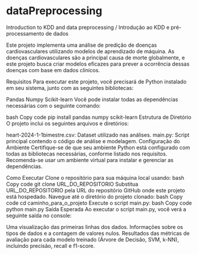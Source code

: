 # dataPreprocessing
Introduction to KDD and data preprocessing / Introdução ao KDD e pré-processamento de dados

Este projeto implementa uma análise de predição de doenças cardiovasculares utilizando modelos de aprendizado de máquina. As doenças cardiovasculares são a principal causa de morte globalmente, e este projeto busca criar modelos eficazes para prever a ocorrência dessas doenças com base em dados clínicos.

Requisitos
Para executar este projeto, você precisará de Python instalado em seu sistema, junto com as seguintes bibliotecas:

Pandas
Numpy
Scikit-learn
Você pode instalar todas as dependências necessárias com o seguinte comando:

bash
Copy code
pip install pandas numpy scikit-learn
Estrutura de Diretório
O projeto inclui os seguintes arquivos e diretórios:

heart-2024-1-1bimestre.csv: Dataset utilizado nas análises.
main.py: Script principal contendo o código de análise e modelagem.
Configuração do Ambiente
Certifique-se de que seu ambiente Python está configurado com todas as bibliotecas necessárias, conforme listado nos requisitos. Recomenda-se usar um ambiente virtual para instalar e gerenciar as dependências.

Como Executar
Clone o repositório para sua máquina local usando:
bash
Copy code
git clone URL_DO_REPOSITORIO
Substitua URL_DO_REPOSITORIO pela URL do repositório GitHub onde este projeto está hospedado.
Navegue até o diretório do projeto clonado:
bash
Copy code
cd caminho_para_o_projeto
Execute o script main.py:
bash
Copy code
python main.py
Saída Esperada
Ao executar o script main.py, você verá a seguinte saída no console:

Uma visualização das primeiras linhas dos dados.
Informações sobre os tipos de dados e a contagem de valores nulos.
Resultados das métricas de avaliação para cada modelo treinado (Árvore de Decisão, SVM, k-NN), incluindo precisão, recall e f1-score.
